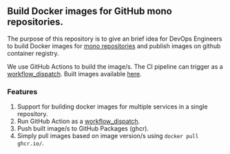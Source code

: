 ## Build Docker images for GitHub mono repositories.

The purpose of this repository is to give an brief idea for DevOps Engineers to build Docker images for [mono repositories](https://en.wikipedia.org/wiki/Monorepo) and publish images on github container registry.

We use GitHub Actions to build the image/s. The CI pipeline can trigger as a [workflow_dispatch](https://docs.github.com/en/actions/using-workflows/manually-running-a-workflow). Built images available [here](https://github.com/NimeshaDil?tab=packages).


### Features
1. Support for building docker images for multiple services in a single repository. 
2. Run GitHub Action as a [workflow_dispatch](https://docs.github.com/en/actions/using-workflows/manually-running-a-workflow).
3. Push built image/s to GitHub Packages (ghcr).
4. Simply pull images based on image version/s using `docker pull ghcr.io/`.
